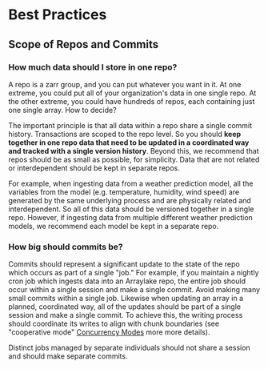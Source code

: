 # Best Practices

## Scope of Repos and Commits

### How much data should I store in one repo?

A repo is a zarr group, and you can put whatever you want in it.
At one extreme, you could put all of your organization's data in one single repo.
At the other extreme, you could have hundreds of repos, each containing just one single array.
How to decide?

The important principle is that all data within a repo share a single commit history.
Transactions are scoped to the repo level. So you should
**keep together in one repo data that need to be updated in a coordinated way
and tracked with a single version history**.
Beyond this, we recommend that repos should be as small as possible, for simplicity.
Data that are not related or interdependent should be kept in separate repos.

For example, when ingesting data from a weather prediction model, all the variables from the model
(e.g. temperature, humidity, wind speed) are generated by the same underlying process and
are physically related and interdependent. So all of this data should be versioned together in a single repo.
However, if ingesting data from multiple different weather prediction models, we recommend each model
be kept in a separate repo.

### How big should commits be?

Commits should represent a significant update to the state of the repo which occurs as part of a single "job."
For example, if you maintain a nightly cron job which ingests data into an Arraylake repo, the entire job should
occur within a single session and make a single commit. Avoid making many small commits within a single job.
Likewise when updating an array in a planned, coordinated way, all of the updates should be part of a single
session and make a single commit.
To achieve this, the writing process should coordinate its writes to align with chunk boundaries
(see "cooperative mode" [Concurrency Modes](version-control-system#concurrency-modes) more more details).

Distinct jobs managed by separate individuals should not share a session and should make separate commits.
